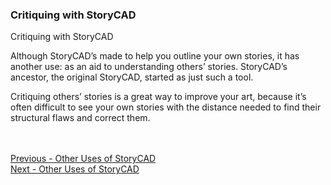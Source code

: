 ### Critiquing with StoryCAD ###
Critiquing with StoryCAD

Although StoryCAD’s made to help you outline your own stories, it has another use: as an aid to understanding others’ stories. StoryCAD’s ancestor, the original StoryCAD, started as just such a tool.

Critiquing others’ stories is a great way to improve your art, because it’s often difficult to see your own stories with the distance needed to find their structural flaws and correct them. 


 <br/> <br/>
[Previous - Other Uses of StoryCAD](Other_Uses_of_StoryCAD.md) <br/>
[Next - Other Uses of StoryCAD](Other_Uses_of_StoryCAD.md) <br/>
